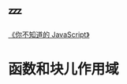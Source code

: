 # :zzz:

[《你不知道的 JavaScript》](https://github.com/ZXheart/You-Dont-Know-JS/blob/1ed-zh-CN/scope%20%26%20closures/ch3.md)

# 函数和块儿作用域

